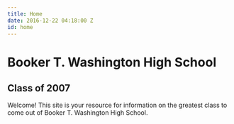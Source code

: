 ```yaml
---
title: Home
date: 2016-12-22 04:18:00 Z
id: home
---
```


# Booker T. Washington High School

## Class of 2007

Welcome! This site is your resource for information on the greatest class to come out of Booker T. Washington High School.